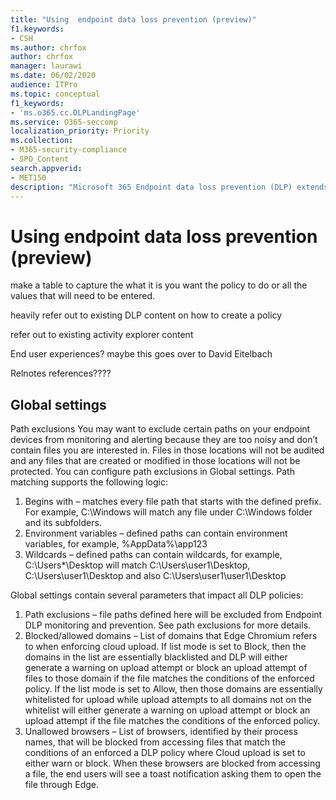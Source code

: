 ```yaml
---
title: "Using  endpoint data loss prevention (preview)"
f1.keywords:
- CSH
ms.author: chrfox
author: chrfox
manager: laurawi
ms.date: 06/02/2020
audience: ITPro
ms.topic: conceptual
f1_keywords:
- 'ms.o365.cc.DLPLandingPage'
ms.service: O365-seccomp
localization_priority: Priority
ms.collection: 
- M365-security-compliance
- SPO_Content
search.appverid: 
- MET150
description: "Microsoft 365 Endpoint data loss prevention (DLP) extends monitoring of file activities and protective actions for those file to endpoints. Files are made visible in the Microsoft 365 compliance solutions "
---
```


# Using endpoint data loss prevention (preview)

make a table to capture the what it is you want the policy to do or all the values that will need to be entered.

heavily refer out to existing DLP content on how to create a policy

refer out to existing activity explorer content

End user experiences?  maybe this goes over to David Eitelbach

Relnotes references????


## Global settings

Path exclusions
You may want to exclude certain paths on your endpoint devices from monitoring and alerting because they are too noisy and don’t contain files you are interested in. Files in those locations will not be audited and any files that are created or modified in those locations will not be protected. You can configure path exclusions in Global settings.
Path matching supports the following logic:

1. Begins with – matches every file path that starts with the defined prefix. For example, C:\Windows will match any file under C:\Windows folder and its subfolders.
2. Environment variables – defined paths can contain environment variables, for example, %AppData%\app123
3. Wildcards – defined paths can contain wildcards, for example, C:\Users\*\Desktop will match C:\Users\user1\Desktop, C:\Users\user1\Desktop and also C:\Users\user1\user1\Desktop

Global settings contain several parameters that impact all DLP policies:

1. Path exclusions – file paths defined here will be excluded from Endpoint DLP monitoring and prevention. See path exclusions for more details.
2. Blocked/allowed domains – List of domains that Edge Chromium refers to when enforcing cloud upload. If list mode is set to Block, then the domains in the list are essentially blacklisted and DLP will either generate a warning on upload attempt or block an upload attempt of files to those domain if the file matches the conditions of the enforced policy. If the list mode is set to Allow, then those domains are essentially whitelisted for upload while upload attempts to all domains not on the whitelist will either generate a warning on upload attempt or block an upload attempt if the file matches the conditions of the enforced policy.
3. Unallowed browsers – List of browsers, identified by their process names, that will be blocked from accessing files that match the conditions of an enforced  a DLP policy where Cloud upload is set to either warn or block. When these browsers are blocked from accessing a file, the end users will see a toast notification asking them to open the file through Edge.
